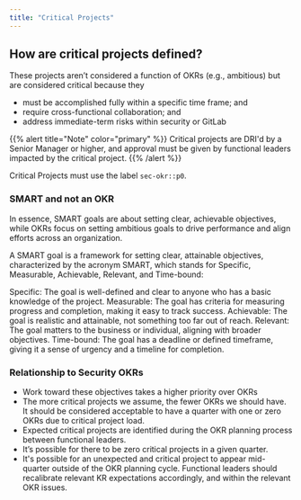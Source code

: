 ```yaml
---
title: "Critical Projects"
---
```


## How are critical projects defined?

These projects aren’t considered a function of OKRs (e.g., ambitious) but are considered critical because they

- must be accomplished fully within a specific time frame; and
- require cross-functional collaboration; and
- address immediate-term risks within security or GitLab

{{% alert title="Note" color="primary" %}}
Critical projects are DRI'd by a Senior Manager or higher, and approval must be given by functional leaders impacted by the critical project.
{{% /alert %}}

Critical Projects must use the label `sec-okr::p0`.

### SMART and not an OKR

In essence, SMART goals are about setting clear, achievable objectives, while OKRs focus on setting ambitious goals to drive performance and align efforts across an organization.

A SMART goal is a framework for setting clear, attainable objectives, characterized by the acronym SMART, which stands for Specific, Measurable, Achievable, Relevant, and Time-bound:

Specific: The goal is well-defined and clear to anyone who has a basic knowledge of the project.
Measurable: The goal has criteria for measuring progress and completion, making it easy to track success.
Achievable: The goal is realistic and attainable, not something too far out of reach.
Relevant: The goal matters to the business or individual, aligning with broader objectives.
Time-bound: The goal has a deadline or defined timeframe, giving it a sense of urgency and a timeline for completion.

### Relationship to Security OKRs

- Work toward these objectives takes a higher priority over OKRs
- The more critical projects we assume, the fewer OKRs we should have. It should be considered acceptable to have a quarter with one or zero OKRs due to critical project load.
- Expected critical projects are identified during the OKR planning process between functional leaders.
- It’s possible for there to be zero critical projects in a given quarter.
- It's possible for an unexpected and critical project to appear mid-quarter outside of the OKR planning cycle. Functional leaders should recalibrate relevant KR expectations accordingly, and within the relevant OKR issues.
